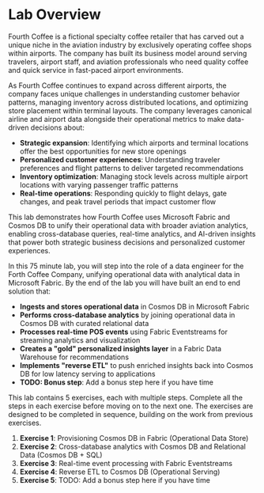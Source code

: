 # Lab Overview

Fourth Coffee is a fictional specialty coffee retailer that has carved out a unique niche in the aviation industry by exclusively operating coffee shops within airports. The company has built its business model around serving travelers, airport staff, and aviation professionals who need quality coffee and quick service in fast-paced airport environments.

As Fourth Coffee continues to expand across different airports, the company faces unique challenges in understanding customer behavior patterns, managing inventory across distributed locations, and optimizing store placement within terminal layouts. The company leverages canonical airline and airport data alongside their operational metrics to make data-driven decisions about:

- **Strategic expansion**: Identifying which airports and terminal locations offer the best opportunities for new store openings
- **Personalized customer experiences**: Understanding traveler preferences and flight patterns to deliver targeted recommendations
- **Inventory optimization**: Managing stock levels across multiple airport locations with varying passenger traffic patterns
- **Real-time operations**: Responding quickly to flight delays, gate changes, and peak travel periods that impact customer flow

This lab demonstrates how Fourth Coffee uses Microsoft Fabric and Cosmos DB to unify their operational data with broader aviation analytics, enabling cross-database queries, real-time analytics, and AI-driven insights that power both strategic business decisions and personalized customer experiences.

In this 75 minute lab, you will step into the role of a data engineer for the Forth Coffee Company, unifying operational data with analytical data in Microsoft Fabric. By the end of the lab you will have built an end to end solution that:

- **Ingests and stores operational data** in Cosmos DB in Microsoft Fabric
- **Performs cross-database analytics** by joining operational data in Cosmos DB with curated relational data
- **Processes real-time POS events** using Fabric Eventstreams for streaming analytics and visualization
- **Creates a "gold" personalized insights layer** in a Fabric Data Warehouse for recommendations
- **Implements "reverse ETL"** to push enriched insights back into Cosmos DB for low latency serving to applications
- **TODO: Bonus step**: Add a bonus step here if you have time

This lab contains 5 exercises, each with multiple steps. Complete all the steps in each exercise before moving on to the next one. The exercises are designed to be completed in sequence, building on the work from previous exercises. 

1. **Exercise 1**: Provisioning Cosmos DB in Fabric (Operational Data Store)    
1. **Exercise 2**: Cross-database analytics with Cosmos DB and Relational Data (Cosmos DB + SQL)
1. **Exercise 3**: Real-time event processing with Fabric Eventstreams
1. **Exercise 4**: Reverse ETL to Cosmos DB (Operational Serving)
1. **Exercise 5**: TODO: Add a bonus step here if you have time